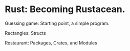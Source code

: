 # Rust: Becoming Rustacean.

Guessing game: Starting point, a simple program.

Rectangles: Structs

Restaurant: Packages, Crates, and Modules
